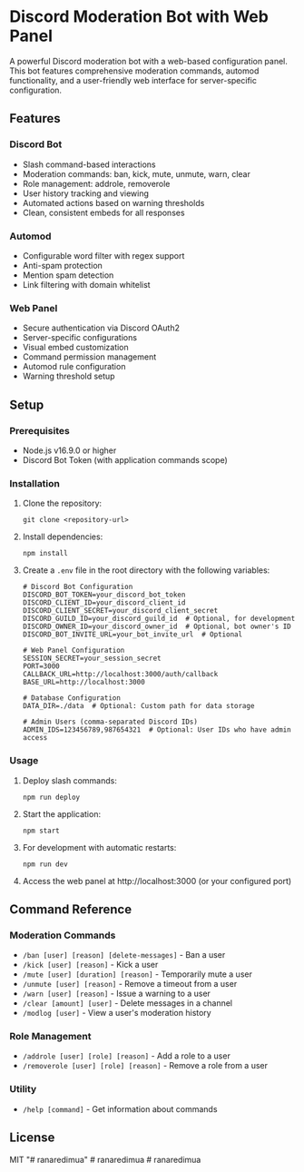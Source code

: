 # Discord Moderation Bot with Web Panel

A powerful Discord moderation bot with a web-based configuration panel. This bot features comprehensive moderation commands, automod functionality, and a user-friendly web interface for server-specific configuration.

## Features

### Discord Bot
- Slash command-based interactions
- Moderation commands: ban, kick, mute, unmute, warn, clear
- Role management: addrole, removerole
- User history tracking and viewing
- Automated actions based on warning thresholds
- Clean, consistent embeds for all responses

### Automod
- Configurable word filter with regex support
- Anti-spam protection
- Mention spam detection
- Link filtering with domain whitelist

### Web Panel
- Secure authentication via Discord OAuth2
- Server-specific configurations
- Visual embed customization
- Command permission management
- Automod rule configuration
- Warning threshold setup

## Setup

### Prerequisites
- Node.js v16.9.0 or higher
- Discord Bot Token (with application commands scope)

### Installation
1. Clone the repository:
   ```
   git clone <repository-url>
   ```

2. Install dependencies:
   ```
   npm install
   ```

3. Create a `.env` file in the root directory with the following variables:
   ```
   # Discord Bot Configuration
   DISCORD_BOT_TOKEN=your_discord_bot_token
   DISCORD_CLIENT_ID=your_discord_client_id
   DISCORD_CLIENT_SECRET=your_discord_client_secret
   DISCORD_GUILD_ID=your_discord_guild_id  # Optional, for development
   DISCORD_OWNER_ID=your_discord_owner_id  # Optional, bot owner's ID
   DISCORD_BOT_INVITE_URL=your_bot_invite_url  # Optional

   # Web Panel Configuration
   SESSION_SECRET=your_session_secret
   PORT=3000
   CALLBACK_URL=http://localhost:3000/auth/callback
   BASE_URL=http://localhost:3000

   # Database Configuration
   DATA_DIR=./data  # Optional: Custom path for data storage

   # Admin Users (comma-separated Discord IDs)
   ADMIN_IDS=123456789,987654321  # Optional: User IDs who have admin access
   ```

### Usage
1. Deploy slash commands:
   ```
   npm run deploy
   ```

2. Start the application:
   ```
   npm start
   ```

3. For development with automatic restarts:
   ```
   npm run dev
   ```

4. Access the web panel at http://localhost:3000 (or your configured port)

## Command Reference

### Moderation Commands
- `/ban [user] [reason] [delete-messages]` - Ban a user
- `/kick [user] [reason]` - Kick a user
- `/mute [user] [duration] [reason]` - Temporarily mute a user
- `/unmute [user] [reason]` - Remove a timeout from a user
- `/warn [user] [reason]` - Issue a warning to a user
- `/clear [amount] [user]` - Delete messages in a channel
- `/modlog [user]` - View a user's moderation history

### Role Management
- `/addrole [user] [role] [reason]` - Add a role to a user
- `/removerole [user] [role] [reason]` - Remove a role from a user

### Utility
- `/help [command]` - Get information about commands

## License
MIT "# ranaredimua" 
#   r a n a r e d i m u a  
 #   r a n a r e d i m u a  
 